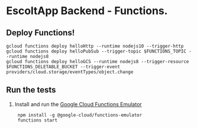 
# EscoltApp Backend - Functions.


## Deploy Functions!

```
gcloud functions deploy helloHttp --runtime nodejs10 --trigger-http
gcloud functions deploy helloPubSub --trigger-topic $FUNCTIONS_TOPIC --runtime nodejs8
gcloud functions deploy helloGCS --runtime nodejs8 --trigger-resource $FUNCTIONS_DELETABLE_BUCKET --trigger-event providers/cloud.storage/eventTypes/object.change
```

## Run the tests


1. Install and run the [Google Cloud Functions Emulator](https://github.com/GoogleCloudPlatform/cloud-functions-emulator)

        npm install -g @google-cloud/functions-emulator
        functions start
